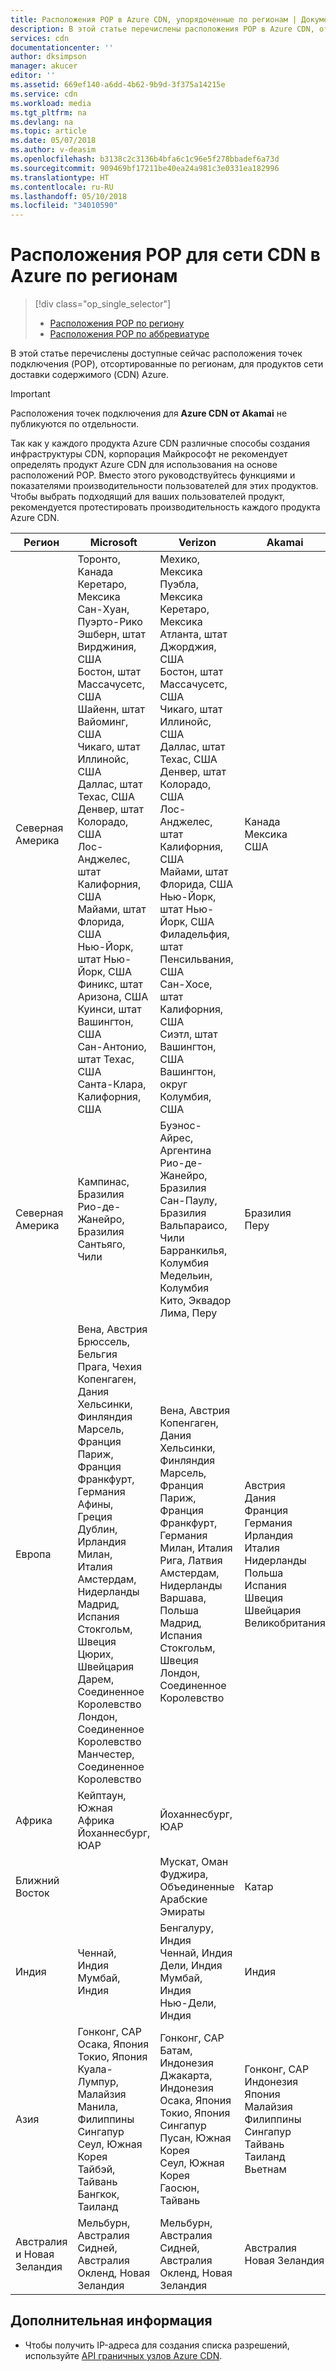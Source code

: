 ```yaml
---
title: Расположения POP в Azure CDN, упорядоченные по регионам | Документация Майкрософт
description: В этой статье перечислены расположения POP в Azure CDN, отсортированные по регионам, для продуктов Azure CDN.
services: cdn
documentationcenter: ''
author: dksimpson
manager: akucer
editor: ''
ms.assetid: 669ef140-a6dd-4b62-9b9d-3f375a14215e
ms.service: cdn
ms.workload: media
ms.tgt_pltfrm: na
ms.devlang: na
ms.topic: article
ms.date: 05/07/2018
ms.author: v-deasim
ms.openlocfilehash: b3138c2c3136b4bfa6c1c96e5f278bbadef6a73d
ms.sourcegitcommit: 909469bf17211be40ea24a981c3e0331ea182996
ms.translationtype: HT
ms.contentlocale: ru-RU
ms.lasthandoff: 05/10/2018
ms.locfileid: "34010590"
---
```

# <a name="azure-cdn-pop-locations-by-region"></a>Расположения POP для сети CDN в Azure по регионам
> [!div class="op_single_selector"]
> * [Расположения POP по региону](cdn-pop-locations.md)
> * [Расположения POP по аббревиатуре](cdn-pop-abbreviations.md)
> 


В этой статье перечислены доступные сейчас расположения точек подключения (POP), отсортированные по регионам, для продуктов сети доставки содержимого (CDN) Azure.

> [!IMPORTANT]
> Расположения точек подключения для **Azure CDN от Akamai** не публикуются по отдельности.  
> 
> Так как у каждого продукта Azure CDN различные способы создания инфраструктуры CDN, корпорация Майкрософт не рекомендует определять продукт Azure CDN для использования на основе расположений POP. Вместо этого руководствуйтесь функциями и показателями производительности пользователей для этих продуктов. Чтобы выбрать подходящий для ваших пользователей продукт, рекомендуется протестировать производительность каждого продукта Azure CDN. 
> 

| Регион | Microsoft | Verizon | Akamai |
| --- | --- | --- | --- |
| Северная Америка | Торонто, Канада<br />Керетаро, Мексика<br />Сан-Хуан, Пуэрто-Рико<br />Эшберн, штат Вирджиния, США<br />Бостон, штат Массачусетс, США<br />Шайенн, штат Вайоминг, США<br />Чикаго, штат Иллинойс, США<br /> Даллас, штат Техас, США<br />Денвер, штат Колорадо, США<br />Лос-Анджелес, штат Калифорния, США<br />Майами, штат Флорида, США<br />Нью-Йорк, штат Нью-Йорк, США<br />Финикс, штат Аризона, США<br />Куинси, штат Вашингтон, США<br />Сан-Антонио, штат Техас, США<br />Санта-Клара, Калифорния, США<br />| Мехико, Мексика<br />Пуэбла, Мексика<br />Керетаро, Мексика<br />Атланта, штат Джорджия, США<br />Бостон, штат Массачусетс, США<br />Чикаго, штат Иллинойс, США<br />Даллас, штат Техас, США<br />Денвер, штат Колорадо, США<br />Лос-Анджелес, штат Калифорния, США<br />Майами, штат Флорида, США<br />Нью-Йорк, штат Нью-Йорк, США<br />Филадельфия, штат Пенсильвания, США<br />Сан-Хосе, штат Калифорния, США<br />Сиэтл, штат Вашингтон, США<br />Вашингтон, округ Колумбия, США | Канада<br />Мексика<br />США |
| Северная Америка | Кампинас, Бразилия<br />Рио-де-Жанейро, Бразилия<br />Сантьяго, Чили | Буэнос-Айрес, Аргентина<br />Рио-де-Жанейро, Бразилия<br />Сан-Паулу, Бразилия<br />Вальпараисо, Чили<br />Барранкилья, Колумбия<br />Медельин, Колумбия<br />Кито, Эквадор<br />Лима, Перу | Бразилия<br />Перу |
| Европа | Вена, Австрия<br />Брюссель, Бельгия<br />Прага, Чехия<br />Копенгаген, Дания<br /> Хельсинки, Финляндия<br />Марсель, Франция<br />Париж, Франция<br />Франкфурт, Германия<br />Афины, Греция<br />Дублин, Ирландия<br />Милан, Италия<br />Амстердам, Нидерланды<br />Мадрид, Испания<br />Стокгольм, Швеция<br />Цюрих, Швейцария<br />Дарем, Соединенное Королевство<br />Лондон, Соединенное Королевство<br />Манчестер, Соединенное Королевство | Вена, Австрия<br />Копенгаген, Дания<br />Хельсинки, Финляндия<br />Марсель, Франция<br />Париж, Франция<br />Франкфурт, Германия<br />Милан, Италия<br />Рига, Латвия<br />Амстердам, Нидерланды<br />Варшава, Польша<br />Мадрид, Испания<br />Стокгольм, Швеция<br />Лондон, Соединенное Королевство | Австрия<br />Дания<br />Франция<br />Германия<br />Ирландия<br />Италия<br />Нидерланды<br />Польша<br />Испания<br />Швеция<br />Швейцария<br />Великобритания |
| Африка | Кейптаун, Южная Африка<br />Йоханнесбург, ЮАР | Йоханнесбург, ЮАР | |
| Ближний Восток | | Мускат, Оман<br />Фуджира, Объединенные Арабские Эмираты | Катар |
| Индия | Ченнай, Индия<br />Мумбай, Индия | Бенгалуру, Индия<br />Ченнай, Индия<br />Дели, Индия<br />Мумбай, Индия<br />Нью-Дели, Индия<br /> | Индия |
| Азия | Гонконг, САР<br />Осака, Япония<br />Токио, Япония<br />Куала-Лумпур, Малайзия<br />Манила, Филиппины<br />Сингапур<br />Сеул, Южная Корея<br />Тайбэй, Тайвань<br />Бангкок, Таиланд | Гонконг, САР<br />Батам, Индонезия<br />Джакарта, Индонезия<br />Осака, Япония<br />Токио, Япония<br />Сингапур<br />Пусан, Южная Корея<br />Сеул, Южная Корея<br />Гаосюн, Тайвань | Гонконг, САР<br />Индонезия<br />Япония<br />Малайзия<br />Филиппины<br />Сингапур<br />Тайвань<br />Таиланд<br />Вьетнам |
| Австралия и Новая Зеландия | Мельбурн, Австралия<br />Сидней, Австралия<br />Окленд, Новая Зеландия | Мельбурн, Австралия<br />Сидней, Австралия<br />Окленд, Новая Зеландия | Австралия<br />Новая Зеландия |


## <a name="next-steps"></a>Дополнительная информация
* Чтобы получить IP-адреса для создания списка разрешений, используйте [API граничных узлов Azure CDN](https://docs.microsoft.com/rest/api/cdn/edgenodes).

